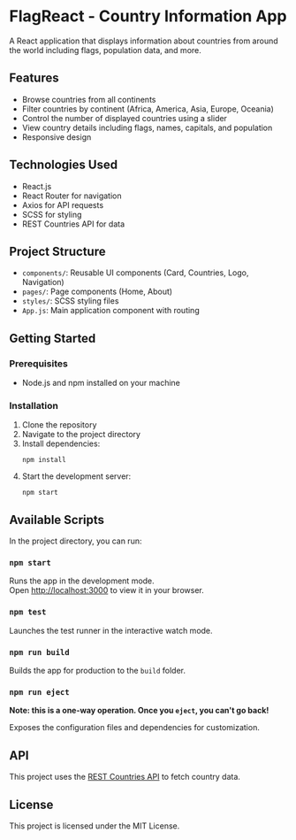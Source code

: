 # FlagReact - Country Information App

A React application that displays information about countries from around the world including flags, population data, and more.

## Features

- Browse countries from all continents
- Filter countries by continent (Africa, America, Asia, Europe, Oceania)
- Control the number of displayed countries using a slider
- View country details including flags, names, capitals, and population
- Responsive design

## Technologies Used

- React.js
- React Router for navigation
- Axios for API requests
- SCSS for styling
- REST Countries API for data

## Project Structure

- `components/`: Reusable UI components (Card, Countries, Logo, Navigation)
- `pages/`: Page components (Home, About)
- `styles/`: SCSS styling files
- `App.js`: Main application component with routing

## Getting Started

### Prerequisites

- Node.js and npm installed on your machine

### Installation

1. Clone the repository
2. Navigate to the project directory
3. Install dependencies:
   ```
   npm install
   ```
4. Start the development server:
   ```
   npm start
   ```

## Available Scripts

In the project directory, you can run:

### `npm start`

Runs the app in the development mode.\
Open [http://localhost:3000](http://localhost:3000) to view it in your browser.

### `npm test`

Launches the test runner in the interactive watch mode.

### `npm run build`

Builds the app for production to the `build` folder.

### `npm run eject`

**Note: this is a one-way operation. Once you `eject`, you can't go back!**

Exposes the configuration files and dependencies for customization.

## API

This project uses the [REST Countries API](https://restcountries.com) to fetch country data.

## License

This project is licensed under the MIT License.
